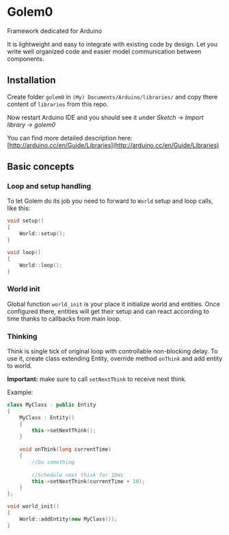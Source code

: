 # Golem0
Framework dedicated for Arduino

It is lightweight and easy to integrate with existing code by design. 
Let you write well organized code and easier model communication between components.

## Installation

Create folder `golem0` in `(My) Documents/Arduino/libraries/` and copy there content of `libraries` from this repo.
 
Now restart Arduino IDE and you should see it under _Sketch_ -> _Import library_ -> _golem0_

You can find more detailed description here: [http://arduino.cc/en/Guide/Libraries](http://arduino.cc/en/Guide/Libraries)

## Basic concepts

### Loop and setup handling

To let Golem do its job you need to forward to `World` setup and loop calls, like this:

```c++
void setup()
{
    World::setup();
}

void loop()
{
    World::loop();
}
```

### World init

Global function `world_init` is your place it initialize world and entities. 
Once configured there, entities will get their setup and can react according to time thanks to callbacks from main loop.

### Thinking

Think is single tick of original loop with controllable non-blocking delay.
To use it, create class extending Entity, override method `onThink` and add entity to world. 

**Important:** make sure to call `setNextThink` to receive next think.

Example:

```c++
class MyClass : public Entity 
{
    MyClass : Entity() 
    {
        this->setNextThink();
    }
    
    void onThink(long currentTime)
    {
        //Do something
        
        //Schedule next think for 10ms
        this->setNextThink(currentTime + 10);
    }
};

void world_init()
{
    World::addEntity(new MyClass());
}
```
